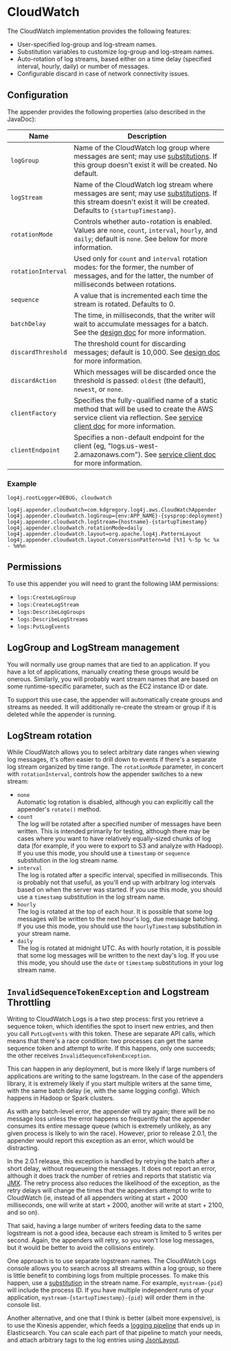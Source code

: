 # CloudWatch

The CloudWatch implementation provides the following features:

* User-specified log-group and log-stream names.
* Substitution variables to customize log-group and log-stream names.
* Auto-rotation of log streams, based either on a time delay (specified interval, hourly, daily) or number of messages.
* Configurable discard in case of network connectivity issues.


## Configuration

The appender provides the following properties (also described in the JavaDoc):

Name                | Description
--------------------|----------------------------------------------------------------
`logGroup`          | Name of the CloudWatch log group where messages are sent; may use [substitutions](substitutions.md). If this group doesn't exist it will be created. No default.
`logStream`         | Name of the CloudWatch log stream where messages are sent; may use [substitutions](substitutions.md). If this stream doesn't exist it will be created. Defaults to `{startupTimestamp}`.
`rotationMode`      | Controls whether auto-rotation is enabled. Values are `none`, `count`, `interval`, `hourly`, and `daily`; default is `none`. See below for more information.
`rotationInterval`  | Used only for `count` and `interval` rotation modes: for the former, the number of messages, and for the latter, the number of milliseconds between rotations.
`sequence`          | A value that is incremented each time the stream is rotated. Defaults to 0.
`batchDelay`        | The time, in milliseconds, that the writer will wait to accumulate messages for a batch. See the [design doc](design.md#message-batches) for more information.
`discardThreshold`  | The threshold count for discarding messages; default is 10,000. See [design doc](design.md#message-discard) for more information.
`discardAction`     | Which messages will be discarded once the threshold is passed: `oldest` (the default), `newest`, or `none`.
`clientFactory`     | Specifies the fully-qualified name of a static method that will be used to create the AWS service client via reflection. See [service client doc](service-client.md) for more information.
`clientEndpoint`    | Specifies a non-default endpoint for the client (eg, "logs.us-west-2.amazonaws.com"). See [service client doc](service-client.md) for more information.


### Example

```
log4j.rootLogger=DEBUG, cloudwatch

log4j.appender.cloudwatch=com.kdgregory.log4j.aws.CloudWatchAppender
log4j.appender.cloudwatch.logGroup={env:APP_NAME}-{sysprop:deployment}
log4j.appender.cloudwatch.logStream={hostname}-{startupTimestamp}
log4j.appender.cloudwatch.rotationMode=daily
log4j.appender.cloudwatch.layout=org.apache.log4j.PatternLayout
log4j.appender.cloudwatch.layout.ConversionPattern=%d [%t] %-5p %c %x - %m%n
```


## Permissions

To use this appender you will need to grant the following IAM permissions:

* `logs:CreateLogGroup`
* `logs:CreateLogStream`
* `logs:DescribeLogGroups`
* `logs:DescribeLogStreams`
* `logs:PutLogEvents`


## LogGroup and LogStream management

You will normally use group names that are tied to an application. If you have a lot of applications,
manually creating these groups would be onerous. Similarly, you will probably want stream names that
are based on some runtime-specific parameter, such as the EC2 instance ID or date.

To support this use case, the appender will automatically create groups and streams as needed. It will
additionally re-create the stream or group if it is deleted while the appender is running.


## LogStream rotation

While CloudWatch allows you to select arbitrary date ranges when viewing log messages, it's often easier
to drill down to events if there's a separate log stream organized by time range. The `rotationMode`
parameter, in concert with `rotationInterval`, controls how the appender switches to a new stream: 

* `none`  
  Automatic log rotation is disabled, although you can explicitly call the appender's `rotate()` method.
* `count`  
  The log will be rotated after a specified number of messages have been written. This is intended
  primarily for testing, although there may be cases where you want to have relatively equally-sized
  chunks of log data (for example, if you were to export to S3 and analyze with Hadoop). If you use
  this mode, you should use a `timestamp` or `sequence` substitution in the log stream name.
* `interval`  
  The log is rotated after a specific interval, specified in milliseconds. This is probably not that
  useful, as you'll end up with arbitrary log intervals based on when the server was started. If you
  use this mode, you should use a `timestamp` substitution in the log stream name.
* `hourly`  
  The log is rotated at the top of each hour. It is possible that some log messages will be written to
  the next hour's log, due message batching. If you use this mode, you should use the `hourlyTimestamp`
  substitution in your stream name.
* `daily`  
  The log is rotated at midnight UTC. As with hourly rotation, it is possible that some log messages
  will be written to the next day's log. If you use this mode, you should use the `date` or `timestamp`
  substitutions in your log stream name.


## `InvalidSequenceTokenException` and Logstream Throttling

Writing to CloudWatch Logs is a two step process: first you retrieve a sequence token, which identifies
the spot to insert new entries, and then you call `PutLogEvents` with this token. These are separate
API calls, which means that there's a race condition: two processes can get the same sequence token and
attempt to write. If this happens, only one succeeds; the other receives `InvalidSequenceTokenException`.

This can happen in any deployment, but is more likely if large numbers of applications are writing to
the same logstream. In the case of the appenders library, it is extremely likely if you start multiple
writers at the same time, with the same batch delay (ie, with the same logging config). Which happens
in Hadoop or Spark clusters.

As with any batch-level error, the appender will try again; there will be no message loss unless the
error happens so frequently that the appender consumes its entire message queue (which is extremely
unlikely, as any given process is likely to win the race). However, prior to release 2.0.1, the
appender would report this exception as an error, which would be distracting.

In the 2.0.1 release, this exception is handled by retrying the batch after a short delay, without
requeueing the messages. It does not report an error, although it does track the number of retries
and reports that statistic via [JMX](jmx.md). The retry process also reduces the likelihood of the
exception, as the retry delays will change the times that the appenders attempt to write to
CloudWatch (ie, instead of all appenders writing at start + 2000 milliseconds, one will write at
start + 2000, another will write at start + 2100, and so on).

That said, having a large number of writers feeding data to the same logstream is not a good idea,
because each stream is limited to 5 writes per second. Again, the appenders will retry, so you
won't lose log messages, but it would be better to avoid the collisions entirely.

One approach is to use separate logstream names. The CloudWatch Logs console allows you to search
across all streams within a log group, so there is little benefit to combining logs from multiple
processes. To make this happen, use a [substitution](substitutions.md) in the stream name. For
example, `mystream-{pid}` will include the process ID. If you have multiple independent runs of
your application, `mystream-{startupTimestamp}-{pid}` will order them in the console list. 

Another alternative, and one that I think is better (albeit more expensive), is to use the Kinesis
appender, which feeds a [logging pipeline](https://www.kdgregory.com/index.php?page=aws.loggingPipeline)
that ends up in Elasticsearch. You can scale each part of that pipeline to match your needs, and
attach arbitrary tags to the log entries using [JsonLayout](jsonlayout.md).
